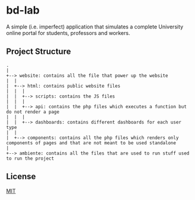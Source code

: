 # bd-lab

A simple (i.e. imperfect) application that simulates a complete University online portal for students, professors and workers.


## Project Structure

```
.
|
+--> website: contains all the file that power up the website
|  |
|  +--> html: contains public website files
|  |  |
|  |  +--> scripts: contains the JS files
|  |  |
|  |  +--> api: contains the php files which executes a function but do not render a page
|  |  |
|  |  +--> dashboards: contains different dashboards for each user type
|  |
|  +--> components: contains all the php files which renders only components of pages and that are not meant to be used standalone
|
+--> ambiente: contains all the files that are used to run stuff used to run the project
```
## License

[MIT](https://choosealicense.com/licenses/mit/)

